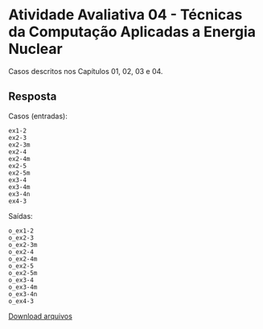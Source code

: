 # Atividade Avaliativa 04 - Técnicas da Computação Aplicadas a Energia Nuclear

Casos descritos nos Capítulos 01, 02, 03 e 04.

## Resposta

Casos (entradas):
```
ex1-2
ex2-3
ex2-3m
ex2-4
ex2-4m
ex2-5
ex2-5m
ex3-4
ex3-4m
ex3-4n
ex4-3
```

Saídas:
```
o_ex1-2
o_ex2-3
o_ex2-3m
o_ex2-4
o_ex2-4m
o_ex2-5
o_ex2-5m
o_ex3-4
o_ex3-4m
o_ex3-4n
o_ex4-3
```

[Download arquivos](https://github.com/campagnani/Tecnicas_Computacao_Nuclear/blob/main/atvd4.zip?raw=true)
